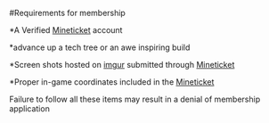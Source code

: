 #Requirements for membership

*A Verified [Mineticket](http://mineticket.alienmc.co/) account

*advance up a tech tree or an awe inspiring build

*Screen shots hosted on [imgur](http://imgur.com/) submitted through [Mineticket](http://mineticket.alienmc.co/)

*Proper in-game coordinates included in the [Mineticket](http://mineticket.alienmc.co/) 


Failure to follow all these items may result in a denial of membership application
